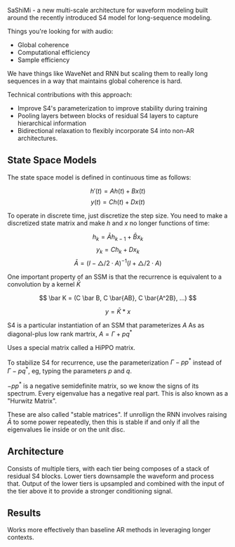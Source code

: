 SaShiMi - a new multi-scale architecture for waveform modeling built around the recently introduced S4 model for long-sequence modeling.

Things you're looking for with audio:
 - Global coherence
 - Computational efficiency
 - Sample efficiency

We have things like WaveNet and RNN but scaling them to really long sequences in a way that maintains global coherence is hard.

Technical contributions with this approach:
 - Improve S4's parameterization to improve stability during training
 - Pooling layers between blocks of residual S4 layers to capture hierarchical information
 - Bidirectional relaxation to flexibly incorporate S4 into non-AR architectures.

## State Space Models

The state space model is defined in continuous time as follows:

$$
h'(t) = Ah(t) + Bx(t)
$$
$$
y(t) = Ch(t) + Dx(t)
$$

To operate in discrete time, just discretize the step size. You need to make a discretized state matrix and make $h$ and $x$ no longer functions of time:

$$
h_k = \bar Ah_{k - 1} + \bar B x_k
$$
$$
y_k = Ch_k + Dx_k
$$
$$
\bar A = (I - \triangle / 2 \cdot A)^{-1}(I + \triangle/2 \cdot A)
$$

One important property of an SSM is that the recurrence is equivalent to a convolution by a kernel $\bar K$

$$
\bar K = (C \bar B, C \bar{AB}, C \bar{A^2B}, ...)
$$

$$
y = \bar K * x
$$

S4 is a particular instantiation of an SSM that parameterizes $A$ As as diagonal-plus low rank martrix, $A = \Gamma + pq^*$

Uses a special matrix called a HiPPO matrix.

To stabilize S4 for recurrence, use the parameterization $\Gamma - pp^*$ instead of $\Gamma - pq^*$, eg, typing the parameters $p$ and $q$.

$-pp^*$ is a negative semidefinite matrix, so we know the signs of its spectrum. Every eigenvalue has a negative real part. This is also known as a "Hurwitz Matrix".

These are also called "stable matrices". If unrollign the RNN involves raising $\bar {A}$ to some power repeatedly, then this is stable if and only if all the eigenvalues lie inside or on the unit disc.

## Architecture

Consists of multiple tiers, with each tier being composes of a stack of residual S4 blocks. Lower tiers downsample the waveform and process that. Output of the lower tiers is upsampled and combined with the input of the tier above it to provide a stronger conditioning signal.

## Results

Works more effectively than baseline AR methods in leveraging longer contexts.